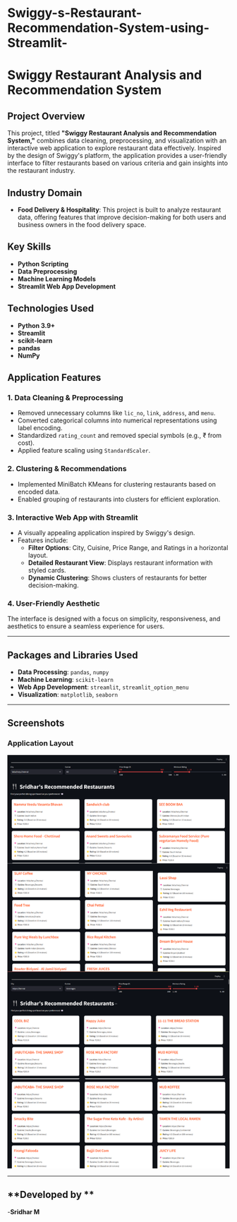 # Swiggy-s-Restaurant-Recommendation-System-using-Streamlit-

# **Swiggy Restaurant Analysis and Recommendation System**

## **Project Overview**
This project, titled **"Swiggy Restaurant Analysis and Recommendation System,"** combines data cleaning, preprocessing, and visualization with an interactive web application to explore restaurant data effectively. Inspired by the design of Swiggy's platform, the application provides a user-friendly interface to filter restaurants based on various criteria and gain insights into the restaurant industry.

## **Industry Domain**
- **Food Delivery & Hospitality**: This project is built to analyze restaurant data, offering features that improve decision-making for both users and business owners in the food delivery space.

## **Key Skills**
- **Python Scripting**
- **Data Preprocessing**
- **Machine Learning Models**
- **Streamlit Web App Development**

## **Technologies Used**
- **Python 3.9+**
- **Streamlit**
- **scikit-learn**
- **pandas**
- **NumPy**

## **Application Features**

### **1. Data Cleaning & Preprocessing**
- Removed unnecessary columns like `lic_no`, `link`, `address`, and `menu`.
- Converted categorical columns into numerical representations using label encoding.
- Standardized `rating_count` and removed special symbols (e.g., ₹ from cost).
- Applied feature scaling using `StandardScaler`.

### **2. Clustering & Recommendations**
- Implemented MiniBatch KMeans for clustering restaurants based on encoded data.
- Enabled grouping of restaurants into clusters for efficient exploration.

### **3. Interactive Web App with Streamlit**
- A visually appealing application inspired by Swiggy's design.
- Features include:
  - **Filter Options**: City, Cuisine, Price Range, and Ratings in a horizontal layout.
  - **Detailed Restaurant View**: Displays restaurant information with styled cards.
  - **Dynamic Clustering**: Shows clusters of restaurants for better decision-making.

### **4. User-Friendly Aesthetic**
The interface is designed with a focus on simplicity, responsiveness, and aesthetics to ensure a seamless experience for users.

---

## **Packages and Libraries Used**
- **Data Processing**: `pandas`, `numpy`
- **Machine Learning**: `scikit-learn`
- **Web App Development**: `streamlit`, `streamlit_option_menu`
- **Visualization**: `matplotlib`, `seaborn`

---

## **Screenshots**

### **Application Layout**
![Swiggy App Screenshot](https://github.com/SridharOG18/Swiggy-s-Restaurant-Recommendation-System-using-Streamlit-/blob/main/SwiggyappIMG.png)


---

## **Developed by **

-**Sridhar M**


